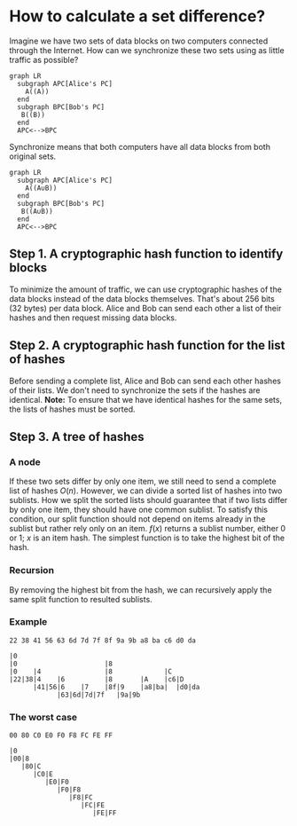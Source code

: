 # How to calculate a set difference?

Imagine we have two sets of data blocks on two computers connected through the Internet. How can we synchronize these two sets using as little traffic as possible? 

```mermaid
graph LR
  subgraph APC[Alice's PC]
    A((A))
  end
  subgraph BPC[Bob's PC]
   B((B))
  end
  APC<-->BPC
```

Synchronize means that both computers have all data blocks from both original sets.

```mermaid
graph LR
  subgraph APC[Alice's PC]
    A((A∪B))
  end
  subgraph BPC[Bob's PC]
   B((A∪B))
  end
  APC<-->BPC
```

## Step 1. A cryptographic hash function to identify blocks 

To minimize the amount of traffic, we can use cryptographic hashes of the data blocks instead of the data blocks themselves. That's about 256 bits (32 bytes) per data block. Alice and Bob can send each other a list of their hashes and then request missing data blocks.

## Step 2. A cryptographic hash function for the list of hashes

Before sending a complete list, Alice and Bob can send each other hashes of their lists. We don't need to synchronize the sets if the hashes are identical. **Note:** To ensure that we have identical hashes for the same sets, the lists of hashes must be sorted.

## Step 3. A tree of hashes

### A node

If these two sets differ by only one item, we still need to send a complete list of hashes $O(n)$. However, we can divide a sorted list of hashes into two sublists. How we split the sorted lists should guarantee that if two lists differ by only one item, they should have one common sublist. To satisfy this condition, our split function should not depend on items already in the sublist but rather rely only on an item. $f(x)$ returns a sublist number, either $0$ or $1$; $x$ is an item hash. The simplest function is to take the highest bit of the hash.

### Recursion

By removing the highest bit from the hash, we can recursively apply the same split function to resulted sublists.

### Example

```
22 38 41 56 63 6d 7d 7f 8f 9a 9b a8 ba c6 d0 da
```

```
|0
|0                      |8
|0    |4                |8             |C 
|22|38|4    |6          |8       |A    |c6|D
      |41|56|6    |7    |8f|9    |a8|ba|  |d0|da
            |63|6d|7d|7f   |9a|9b 
```

### The worst case

```
00 80 C0 E0 F0 F8 FC FE FF
```

```
|0 
|00|8
   |80|C
      |C0|E
         |E0|F0
            |F0|F8
               |F8|FC
                  |FC|FE
                     |FE|FF
```
